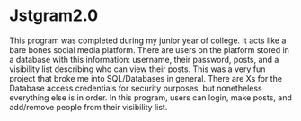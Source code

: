 # Jstgram2.0

This program was completed during my junior year of college. It acts like a bare bones social media platform. There are users on the platform stored in a database with this information: username, their password, posts, and a visibility list describing who can view their posts. This was a very fun project that broke me into SQL/Databases in general. There are Xs for the Database access credentials for security purposes, but nonetheless everything else is in order. In this program, users can login, make posts, and add/remove people from their visibility list. 
